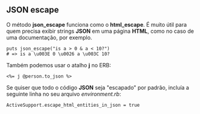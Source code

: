 ## JSON escape

O método **json\_escape** funciona como o **html\_escape**. É muito útil para quem precisa exibir strings **JSON** em uma página **HTML**, como no caso de uma documentação, por exemplo.

	puts json_escape("is a > 0 & a < 10?")
	# => is a \u003E 0 \u0026 a \u003C 10?

Também podemos usar o atalho **j** no ERB:

	<%= j @person.to_json %>

Se quiser que todo o código **JSON** seja "escapado" por padrão, incluía a seguinte linha no seu arquivo *environment.rb*:

	ActiveSupport.escape_html_entities_in_json = true
